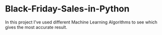 # Black-Friday-Sales-in-Python
In this project I've used different Machine Learning Algorithms to see which gives the most accurate result.
